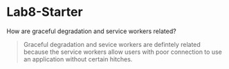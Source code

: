 # Lab8-Starter
How are graceful degradation and service workers related?
> Graceful degradation and sevice workers are defintely related because the service workers allow users with poor connection to use an application without certain hitches. 